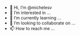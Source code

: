 - 👋 Hi, I’m @michelesv
- 👀 I’m interested in ...
- 🌱 I’m currently learning ...
- 💞️ I’m looking to collaborate on ...
- 📫 How to reach me ...

<!---
michelesv/michelesv is a ✨ special ✨ repository because its `README.md` (this file) appears on your GitHub profile.
You can click the Preview link to take a look at your changes.
--->
